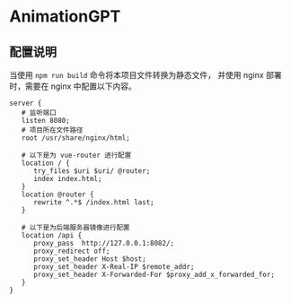 # AnimationGPT

## 配置说明

当使用 `npm run build` 命令将本项目文件转换为静态文件，
并使用 nginx 部署时，需要在 nginx 中配置以下内容。

```
server {
   # 监听端口
   listen 8080;
   # 项目所在文件路径
   root /usr/share/nginx/html;

   # 以下是为 vue-router 进行配置
   location / {
      try_files $uri $uri/ @router;
      index index.html;
   }
   location @router {
      rewrite ^.*$ /index.html last;
   }

   # 以下是为后端服务器镜像进行配置
   location /api {
      proxy_pass  http://127.0.0.1:8082/;
      proxy_redirect off;
      proxy_set_header Host $host;
      proxy_set_header X-Real-IP $remote_addr;
      proxy_set_header X-Forwarded-For $proxy_add_x_forwarded_for;
   }
}

```
